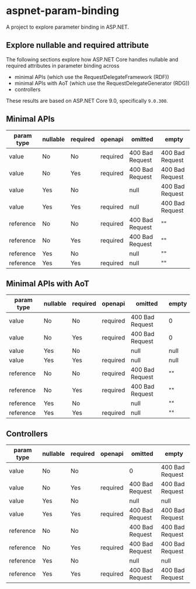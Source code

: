 # aspnet-param-binding

A project to explore parameter binding in ASP.NET.

## Explore nullable and required attribute

The following sections explore how ASP.NET Core handles nullable and required attributes in parameter binding across
- minimal APIs (which use the RequestDelegateFramework (RDF))
- minimal APIs with AoT (which use the RequestDelegateGenerator (RDG))
- controllers

These results are based on ASP.NET Core 9.0, specifically `9.0.300`.

## Minimal APIs
| param type | nullable | required | openapi | omitted | empty |
| ---------- | -------- | -------- | ------- | ------- | ----- |
| value      | No       | No       | required | 400 Bad Request | 400 Bad Request |
| value      | No       | Yes      | required | 400 Bad Request | 400 Bad Request |
| value      | Yes      | No       |         | null | 400 Bad Request |
| value      | Yes      | Yes      | required | null | 400 Bad Request |
| reference  | No       | No       | required | 400 Bad Request | "" |
| reference  | No       | Yes      | required | 400 Bad Request | "" |
| reference  | Yes      | No       |         | null    | ""     |
| reference  | Yes      | Yes      | required | null    | "" |

## Minimal APIs with AoT
| param type | nullable | required | openapi  | omitted | empty |
| ---------- | -------- | -------- | -------- | ------- | ----- |
| value      | No       | No       | required | 400 Bad Request | 0 |
| value      | No       | Yes      | required | 400 Bad Request | 0 |
| value      | Yes      | No       |          | null | null |
| value      | Yes      | Yes      | required | null | null |
| reference  | No       | No       | required | 400 Bad Request | "" |
| reference  | No       | Yes      | required | 400 Bad Request | "" |
| reference  | Yes      | No       |          | null | "" |
| reference  | Yes      | Yes      | required | null | "" |

## Controllers
| param type | nullable | required | openapi  | omitted | empty |
| ---------- | -------- | -------- | -------- | ------- | ----- |
| value      | No       | No       |          | 0 | 400 Bad Request |
| value      | No       | Yes      | required | 400 Bad Request | 400 Bad Request |
| value      | Yes      | No       |          | null | null |
| value      | Yes      | Yes      | required | 400 Bad Request | 400 Bad Request |
| reference  | No       | No       |          | 400 Bad Request | 400 Bad Request |
| reference  | No       | Yes      | required | 400 Bad Request | 400 Bad Request |
| reference  | Yes      | No       |          | null | null |
| reference  | Yes      | Yes      | required | 400 Bad Request | 400 Bad Request |
